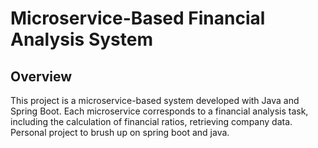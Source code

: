 # Microservice-Based Financial Analysis System

## Overview
This project is a microservice-based system developed with Java and Spring Boot. Each microservice corresponds to a financial analysis task, including the calculation of financial ratios, retrieving company data. Personal project to brush up on spring boot and java.

